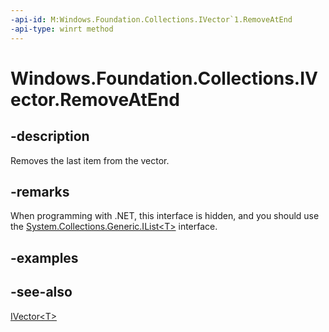 ```yaml
---
-api-id: M:Windows.Foundation.Collections.IVector`1.RemoveAtEnd
-api-type: winrt method
---
```


<!-- Method syntax
public void RemoveAtEnd()
-->

# Windows.Foundation.Collections.IVector<T>.RemoveAtEnd

## -description
Removes the last item from the vector.

## -remarks
When programming with .NET, this interface is hidden, and you should use the [System.Collections.Generic.IList\<T\>](/dotnet/api/system.collections.generic.ilist-1) interface.

## -examples

## -see-also
[IVector&lt;T&gt;](ivector_1.md)